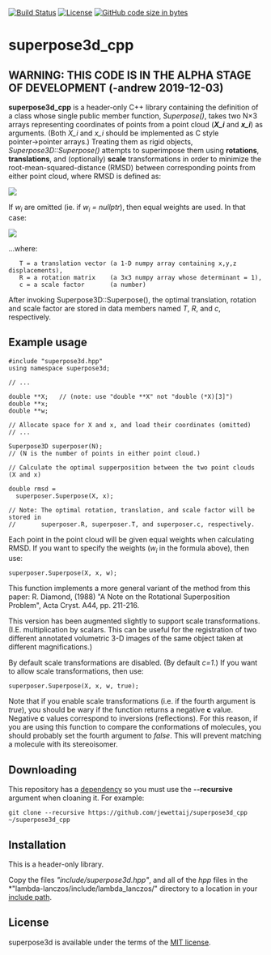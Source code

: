 [![Build Status](https://travis-ci.org/jewettaij/superpose3d_cpp.svg?branch=master)](https://travis-ci.org/jewettaij/superpose3d_cpp.svg?branch=master)
[![License](https://img.shields.io/badge/License-MIT-green.svg)]()
[![GitHub code size in bytes](https://img.shields.io/github/languages/code-size/jewettaij/superpose3d_cpp)]()


superpose3d_cpp
===========

## WARNING: THIS CODE IS IN THE ALPHA STAGE OF DEVELOPMENT (-andrew 2019-12-03)

**superpose3d_cpp** is a header-only C++ library containing the definition
of a class whose single public member function, *Superpose()*,
takes two N×3 arrays representing coordinates of points
from a point cloud (***X_i*** and ***x_i***) as arguments.
(Both *X_i* and *x_i* should be implemented as C style pointer→pointer arrays.)
Treating them as rigid objects,
*Superpose3D::Superpose()* attempts to superimpose
them using **rotations**, **translations**, and (optionally) **scale**
transformations in order to minimize the root-mean-squared-distance (RMSD)
between corresponding points from either point cloud, where RMSD is defined as:

<img src="http://latex.codecogs.com/gif.latex?\large&space;RMSD=\left(\frac{\sum_{i=1}^n\,w_i\,|X_i-\sum_{j=1}^n(cR_{ij}x_j+T_i)|^2}{\sum_{i=1}^nw_i}\right)^{\frac{1}{2}}"/>

If *w<sub>i</sub>* are omitted (ie. if *w<sub>i</sub> = nullptr*),
then equal weights are used.  In that case:

<img src="http://latex.codecogs.com/gif.latex?\large&space;RMSD=\left(\frac{1}{n}\,\sum_{i=1}^n\,|X_i-\sum_{j=1}^n (cR_{ij}x_j+T_i)|^2\right)^{\frac{1}{2}}"/>

...where:
```
   T = a translation vector (a 1-D numpy array containing x,y,z displacements),
   R = a rotation matrix    (a 3x3 numpy array whose determinant = 1),
   c = a scale factor       (a number)
```

After invoking Superpose3D::Superpose(), the optimal translation, rotation and
scale factor are stored in data members named *T*, *R*, and *c*, respectively.


##  Example usage

```
#include "superpose3d.hpp"
using namespace superpose3d;

// ...

double **X;   // (note: use "double **X" not "double (*X)[3]")
double **x;
double **w;

// Allocate space for X and x, and load their coordinates (omitted)
// ...

Superpose3D superposer(N);
// (N is the number of points in either point cloud.)

// Calculate the optimal supperposition between the two point clouds (X and x)

double rmsd =
  superposer.Superpose(X, x);

// Note: The optimal rotation, translation, and scale factor will be stored in
//       superposer.R, superposer.T, and superposer.c, respectively.
```
Each point in the point cloud will be given equal weights when calculating RMSD.
If you want to specify the weights (*w<sub>i</sub>* in the formula above),
then use:
```
superposer.Superpose(X, x, w);
```
This function implements a more general variant of the method from this paper:
R. Diamond, (1988)
"A Note on the Rotational Superposition Problem",
 Acta Cryst. A44, pp. 211-216.

This version has been augmented slightly to support scale transformations.
(I.E. multiplication by scalars.  This can be useful for the registration
of two different annotated volumetric 3-D images of the same object taken
at different magnifications.)

By default scale transformations are disabled.  (By default *c=1*.)
If you want to allow scale transformations, then use:
```
superposer.Superpose(X, x, w, true);
```

Note that if you enable scale transformations (i.e. if the fourth argument is *true*), you should be wary if the function returns a negative **c** value.  Negative **c** values correspond to inversions (reflections).  For this reason, if you are using this function to compare the conformations of molecules, you should probably set the fourth argument to *false*.  This will prevent matching a molecule with its stereoisomer.


## Downloading

This repository has a [dependency](https://github.com/mrcdr/lambda-lanczos)
so you must use the **--recursive** argument when cloaning it.  For example:

```
git clone --recursive https://github.com/jewettaij/superpose3d_cpp ~/superpose3d_cpp
```

## Installation

This is a header-only library.

Copy the files *"include/superpose3d.hpp"*, and all of the *hpp* files in the
*"lambda-lanczos/include/lambda_lanczos/" directory to a location in your
[include path](https://www.rapidtables.com/code/linux/gcc/gcc-i.html).


## License

superpose3d is available under the terms of the [MIT license](LICENSE.md).
